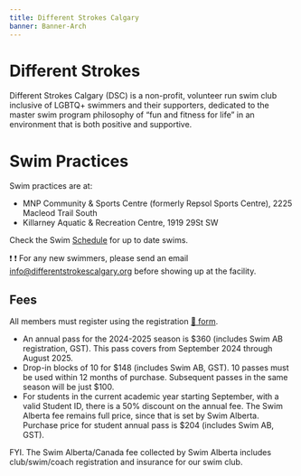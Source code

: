 ```yaml
---
title: Different Strokes Calgary
banner: Banner-Arch
---
```


# Different Strokes

Different Strokes Calgary (DSC) is a non-profit, volunteer run swim club
inclusive of LGBTQ+ swimmers and their supporters, dedicated to the master swim
program philosophy of “fun and fitness for life” in an environment that is both
positive and supportive.

# Swim Practices

Swim practices are at:
- MNP Community & Sports Centre (formerly Repsol Sports Centre), 2225 Macleod Trail South
- Killarney Aquatic & Recreation Centre, 1919 29St SW

Check the Swim [Schedule](Schedule.md) for up to date swims.

:heavy_exclamation_mark: :heavy_exclamation_mark: For any new swimmers, please send an email [info@differentstrokescalgary.org](mailto:info@differentstrokescalgary.org) before showing up at the facility.

## Fees

All members must register using the registration [:page_facing_up: form](https://form.jotform.com/242394502104245).

- An annual pass for the 2024-2025 season is $360 (includes Swim AB registration, GST). This pass covers from September 2024 through August 2025.
- Drop-in blocks of 10 for $148 (includes Swim AB, GST). 10 passes must be used within 12 months of purchase. Subsequent passes in the same season will be just $100.
- For students in the current academic year starting September, with a valid Student ID, there is a 50% discount on the annual fee. The Swim Alberta fee remains full price, since that is set by Swim Alberta. Purchase price for student annual pass is $204 (includes Swim AB, GST).

FYI. The Swim Alberta/Canada fee collected by Swim Alberta includes club/swim/coach registration and insurance for our swim club.

